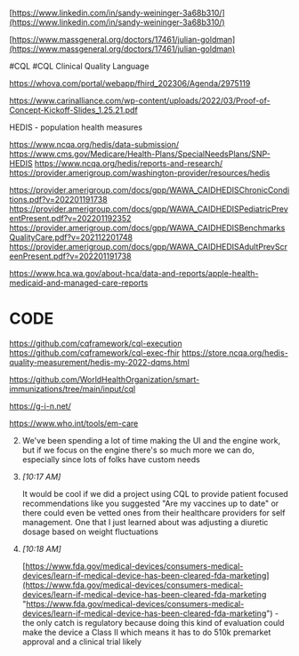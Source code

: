 [https://www.linkedin.com/in/sandy-weininger-3a68b310/](https://www.linkedin.com/in/sandy-weininger-3a68b310/)

[https://www.massgeneral.org/doctors/17461/julian-goldman](https://www.massgeneral.org/doctors/17461/julian-goldman)



#CQL
#CQL 
Clinical Quality Language

https://whova.com/portal/webapp/fhird_202306/Agenda/2975119

https://www.carinalliance.com/wp-content/uploads/2022/03/Proof-of-Concept-Kickoff-Slides_1.25.21.pdf

HEDIS - population health measures 

https://www.ncqa.org/hedis/data-submission/
https://www.cms.gov/Medicare/Health-Plans/SpecialNeedsPlans/SNP-HEDIS
https://www.ncqa.org/hedis/reports-and-research/
https://provider.amerigroup.com/washington-provider/resources/hedis

https://provider.amerigroup.com/docs/gpp/WAWA_CAIDHEDISChronicConditions.pdf?v=202201191738
https://provider.amerigroup.com/docs/gpp/WAWA_CAIDHEDISPediatricPreventPresent.pdf?v=202201192352
https://provider.amerigroup.com/docs/gpp/WAWA_CAIDHEDISBenchmarksQualityCare.pdf?v=202112201748
https://provider.amerigroup.com/docs/gpp/WAWA_CAIDHEDISAdultPrevScreenPresent.pdf?v=202201191738

https://www.hca.wa.gov/about-hca/data-and-reports/apple-health-medicaid-and-managed-care-reports


# CODE

https://github.com/cqframework/cql-execution
https://github.com/cqframework/cql-exec-fhir
https://store.ncqa.org/hedis-quality-measurement/hedis-my-2022-dqms.html

https://github.com/WorldHealthOrganization/smart-immunizations/tree/main/input/cql

https://g-i-n.net/

https://www.who.int/tools/em-care


2.    
    We've been spending a lot of time making the UI and the engine work, but if we focus on the engine there's so much more we can do, especially since lots of folks have custom needs
    
3.  _[_10:17 AM_]_
    
    It would be cool if we did a project using CQL to provide patient focused recommendations like you suggested "Are my vaccines up to date" or there could even be vetted ones from their healthcare providers for self management. One that I just learned about was adjusting a diuretic dosage based on weight fluctuations
    
4.  _[_10:18 AM_]_
    
    [https://www.fda.gov/medical-devices/consumers-medical-devices/learn-if-medical-device-has-been-cleared-fda-marketing](https://www.fda.gov/medical-devices/consumers-medical-devices/learn-if-medical-device-has-been-cleared-fda-marketing "https://www.fda.gov/medical-devices/consumers-medical-devices/learn-if-medical-device-has-been-cleared-fda-marketing") - the only catch is regulatory because doing this kind of evaluation could make the device a Class II which means it has to do 510k premarket approval and a clinical trial likely